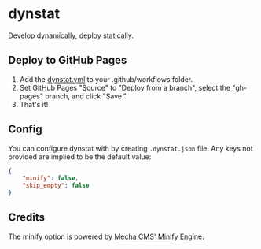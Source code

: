 # dynstat

Develop dynamically, deploy statically.

## Deploy to GitHub Pages

1. Add the [dynstat.yml](https://github.com/calamity-inc/dynstat-demo/blob/senpai/.github/workflows/dynstat.yml) to your .github/workflows folder.
2. Set GitHub Pages "Source" to "Deploy from a branch", select the "gh-pages" branch, and click "Save."
3. That's it!

## Config

You can configure dynstat with by creating `.dynstat.json` file. Any keys not provided are implied to be the default value:

```JSON
{
    "minify": false,
    "skip_empty": false
}
```

## Credits

The minify option is powered by [Mecha CMS' Minify Engine](https://github.com/mecha-cms/x.minify).

